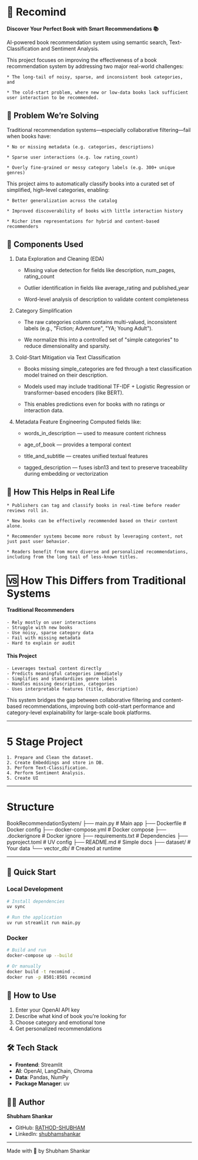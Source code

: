 # 🧠 Recomind

**Discover Your Perfect Book with Smart Recommendations 📚**

AI-powered book recommendation system using semantic search, Text-Classification and Sentiment Analysis.

This project focuses on improving the effectiveness of a book recommendation system by addressing two major real-world challenges:

    * The long-tail of noisy, sparse, and inconsistent book categories, and

    * The cold-start problem, where new or low-data books lack sufficient user interaction to be recommended.

## 🧠 Problem We’re Solving
Traditional recommendation systems—especially collaborative filtering—fail when books have:

    * No or missing metadata (e.g. categories, descriptions)

    * Sparse user interactions (e.g. low rating_count)

    * Overly fine-grained or messy category labels (e.g. 300+ unique genres)

This project aims to automatically classify books into a curated set of simplified, high-level categories, enabling:

    * Better generalization across the catalog

    * Improved discoverability of books with little interaction history

    * Richer item representations for hybrid and content-based recommenders

## 🔧 Components Used
1. Data Exploration and Cleaning (EDA)
    - Missing value detection for fields like description, num_pages, rating_count

    - Outlier identification in fields like average_rating and published_year

    - Word-level analysis of description to validate content completeness

2. Category Simplification
    - The raw categories column contains multi-valued, inconsistent labels (e.g., "Fiction; Adventure", "YA; Young Adult").

    - We normalize this into a controlled set of "simple categories" to reduce dimensionality and sparsity.

3. Cold-Start Mitigation via Text Classification
    - Books missing simple_categories are fed through a text classification model trained on their description.

    - Models used may include traditional TF-IDF + Logistic Regression or transformer-based encoders (like BERT).

    - This enables predictions even for books with no ratings or interaction data.

4. Metadata Feature Engineering
Computed fields like:

    - words_in_description — used to measure content richness

    - age_of_book — provides a temporal context

    - title_and_subtitle — creates unified textual features

    - tagged_description — fuses isbn13 and text to preserve traceability during embedding or vectorization

## 🚀 How This Helps in Real Life
    * Publishers can tag and classify books in real-time before reader reviews roll in.

    * New books can be effectively recommended based on their content alone.

    * Recommender systems become more robust by leveraging content, not just past user behavior.

    * Readers benefit from more diverse and personalized recommendations, including from the long tail of less-known titles.

# 🆚 How This Differs from Traditional Systems
#### Traditional Recommenders	
    - Rely mostly on user interactions	
    - Struggle with new books
    - Use noisy, sparse category data
    - Fail with missing metadata
    - Hard to explain or audit

#### This Project
    - Leverages textual content directly
    - Predicts meaningful categories immediately
    - Simplifies and standardizes genre labels
    - Handles missing description, categories
    - Uses interpretable features (title, description)

This system bridges the gap between collaborative filtering and content-based recommendations, improving both cold-start performance and category-level explainability for large-scale book platforms.

---

# 5 Stage Project
    1. Prepare and Clean the dataset.
    2. Create Embeddings and store in DB.
    3. Perform Text-Classification.
    4. Perform Sentiment Analysis.
    5. Create UI

---

# Structure
BookRecommendationSystem/
├── main.py    # Main app
├── Dockerfile               # Docker config
├── docker-compose.yml       # Docker compose
├── .dockerignore           # Docker ignore
├── requirements.txt         # Dependencies
├── pyproject.toml          # UV config
├── README.md               # Simple docs
├── dataset/                # Your data
└── vector_db/              # Created at runtime

---

## 🚀 Quick Start

### Local Development
```bash
# Install dependencies
uv sync

# Run the application
uv run streamlit run main.py
```

### Docker
```bash
# Build and run
docker-compose up --build

# Or manually
docker build -t recomind .
docker run -p 8501:8501 recomind
```

## 🎯 How to Use

1. Enter your OpenAI API key
2. Describe what kind of book you're looking for
3. Choose category and emotional tone
4. Get personalized recommendations

## 🛠️ Tech Stack

- **Frontend**: Streamlit
- **AI**: OpenAI, LangChain, Chroma
- **Data**: Pandas, NumPy
- **Package Manager**: uv

## 👨‍💻 Author

**Shubham Shankar**
- GitHub: [RATHOD-SHUBHAM](https://github.com/RATHOD-SHUBHAM)
- LinkedIn: [shubhamshankar](https://www.linkedin.com/in/shubhamshankar/)

---

Made with 🫶️ by Shubham Shankar 